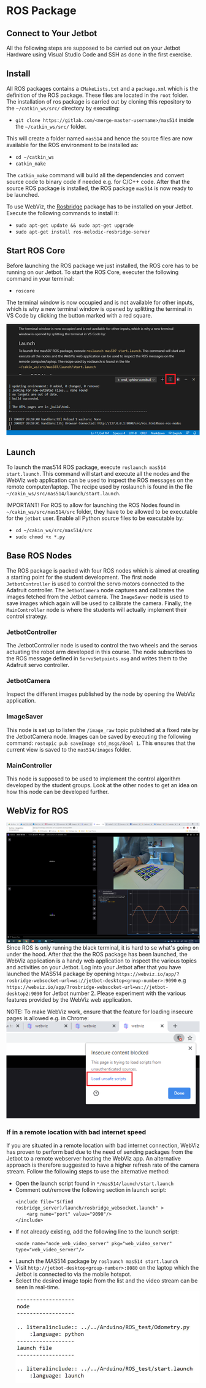 # ROS Package
## Connect to Your Jetbot
All the following steps are supposed to be carried out on your Jetbot Hardware using Visual Studio Code and SSH as done in the first exercise.

## Install
All ROS packages contains a `CMakeLists.txt` and a `package.xml` which is the definition of the ROS package. These files are located in the `root` folder. The installation of  ros package is carried out by cloning this repository to the `~/catkin_ws/src/` directory by executing:
- `git clone https://gitlab.com/<merge-master-username>/mas514` inside the `~/catkin_ws/src/` folder.

This will create a folder named `mas514` and hence the source files are now available for the ROS environment to be installed as:
- `cd ~/catkin_ws`
- `catkin_make`

The `catkin_make` command will build all the dependencies and convert source code to binary code if needed e.g. for C/C++ code. After that the source ROS package is installed, the ROS package `mas514` is now ready to be launched.

To use WebViz, the [Rosbridge](http://wiki.ros.org/rosbridge_suite) package has to be installed on your Jetbot. Execute the following commands to install it:
- `sudo apt-get update && sudo apt-get upgrade`
- `sudo apt-get install ros-melodic-rosbridge-server`

## Start ROS Core
Before launching the ROS package we just installed, the ROS core has to be running on our Jetbot. To start the ROS Core, executer the following command in your terminal:
- `roscore`

The terminal window is now occupied and is not available for other inputs, which is why a new terminal window is opened by splitting the terminal in VS Code by clicking the button marked with a red square.

![](../figs/ros/bash-split.png)

## Launch
To launch the mas514 ROS package, execute `roslaunch mas514 start.launch`. This command will start and execute all the nodes and the WebViz web application can be used to inspect the ROS messages on the remote computer/laptop. The recipe used by roslaunch is found in the file `~/cakin_ws/src/mas514/launch/start.launch`.

IMPORTANT! For ROS to allow for launching the ROS Nodes found in `~/cakin_ws/src/mas514/src` folder, they have to be allowed to be executable for the `jetbot` user. Enable all Python source files to be executable by:
- `cd ~/cakin_ws/src/mas514/src`
- `sudo chmod +x *.py`

## Base ROS Nodes
The ROS package is packed with four ROS nodes which is aimed at creating a starting point for the student development. The first node `JetbotController` is used to control the servo motors connected to the Adafruit controller. The `JetbotCamera` node captures and calibrates the images fetched from the Jetbot camera. The `ImageSaver` node is used to save images which again will be used to calibrate the camera. Finally, the `MainController` node is where the students will actually implement their control strategy.


### JetbotController
The JetbotController node is used to control the two wheels and the servos actuating the robot arm developed in this course. The node subscribes to the ROS message defined in `ServoSetpoints.msg` and writes them to the Adafruit servo controller.

### JetbotCamera
Inspect the different images published by the node by opening the WebViz application.

### ImageSaver
This node is set up to listen the `/image_raw` topic published at a fixed rate by the JetbotCamera node. Images can be saved by executing the following command: `rostopic pub saveImage std_msgs/Bool 1`. This ensures that the current view is saved to the `mas514/images` folder.

### MainController
This node is supposed to be used to implement the control algorithm developed by the student groups. Look at the other nodes to get an idea on how this node can be developed further.

## WebViz for ROS
![](../figs/webviz/webvizExample.png)
Since ROS is only running the black terminal, it is hard to se what's going on under the hood. After that the the ROS package has been launched, the WebViz application is a handy web application to inspect the various topics and activities on your Jetbot. Log into your Jetbot after that you have launched the MAS514 package by opening `https://webviz.io/app/?rosbridge-websocket-url=ws://jetbot-desktop<group-number>:9090` e.g `https://webviz.io/app/?rosbridge-websocket-url=ws://jetbot-desktop2:9090` for Jetbot number 2. Please experiment with the various features provided by the WebViz web application.

NOTE: To make WebViz work, ensure that the feature for loading insecure pages is allowed e.g. in Chrome:
![](../figs/webviz/loadUnsafeWebpageChrome.png)

### If in a remote location with bad internet speed
If you are situated in a remote location with bad internet connection, WebViz has proven to perform bad due to the need of sending packages from the Jetbot to a remote webserver hosting the WebViz app. An alternative approach is therefore suggested to have a higher refresh rate of the camera stream. Follow the following steps to use the alternative method:

- Open the launch script found in `*/mas514/launch/start.launch`
- Comment out/remove the following section in launch script:
    ```
    <include file="$(find rosbridge_server)/launch/rosbridge_websocket.launch" >
        <arg name="port" value="9090"/>
    </include>
    ``` 
- If not already existing, add the following line to the launch script:
    ```
    <node name="node_web_video_server" pkg="web_video_server" type="web_video_server"/>
    ```
- Launch the MAS514 package by `roslaunch mas514 start.launch`
- Visit `http://jetbot-desktop<group-number>:8080` on the laptop which the Jetbot is connected to via  the mobile hotspot.
- Select the desired image topic from the list and the video stream can be seen in real-time.
![](../figs/just.JPG)
